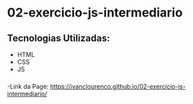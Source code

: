 # 02-exercicio-js-intermediario
## Tecnologias Utilizadas:
- HTML
- CSS
- JS
#####
-Link da Page: https://ivanclourenco.github.io/02-exercicio-js-intermediario/
